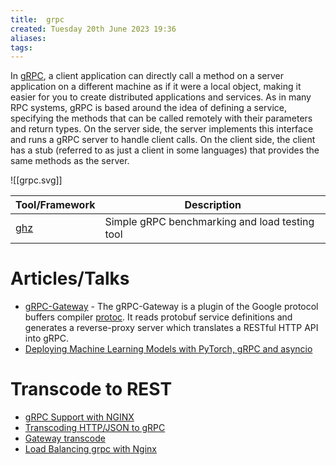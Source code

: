 ```yaml
---
title:  grpc
created: Tuesday 20th June 2023 19:36
aliases: 
tags: 
---
```

In [gRPC](https://github.com/grpc/grpc), a client application can directly call a method on a server application on a different machine as if it were a local object, making it easier for you to create distributed applications and services. As in many RPC systems, gRPC is based around the idea of defining a service, specifying the methods that can be called remotely with their parameters and return types. On the server side, the server implements this interface and runs a gRPC server to handle client calls. On the client side, the client has a stub (referred to as just a client in some languages) that provides the same methods as the server.

![[grpc.svg]]




| Tool/Framework                       | Description                                    |
| ------------------------------------ | ---------------------------------------------- |
| [ghz](https://github.com/bojand/ghz) | Simple gRPC benchmarking and load testing tool |
# Articles/Talks

- [gRPC-Gateway](https://github.com/grpc-ecosystem/grpc-gateway) - The gRPC-Gateway is a plugin of the Google protocol buffers compiler [protoc](https://github.com/protocolbuffers/protobuf). It reads protobuf service definitions and generates a reverse-proxy server which translates a RESTful HTTP API into gRPC.
- [Deploying Machine Learning Models with PyTorch, gRPC and asyncio](https://github.com/roboflow/deploy-models-with-grpc-pytorch-asyncio)

# Transcode to REST

- [gRPC Support with NGINX](https://www.nginx.com/blog/nginx-1-13-10-grpc/)
- [Transcoding HTTP/JSON to gRPC](https://cloud.google.com/endpoints/docs/grpc/transcoding)
- [Gateway transcode](https://apisix.apache.org/docs/apisix/plugins/grpc-transcode/)
- [Load Balancing grpc with Nginx](https://dev.to/techschoolguru/load-balancing-grpc-service-with-nginx-3fio)